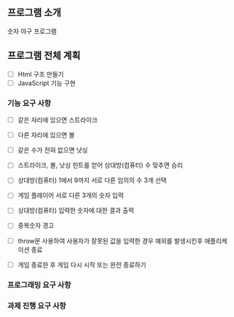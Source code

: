 ## 프로그램 소개
숫자 야구 프로그램

## 프로그램 전체 계획
- [ ] Html 구조 만들기
- [ ] JavaScript 기능 구현

### 기능 요구 사항
- [ ] 같은 자리에 있으면 스트라이크
- [ ] 다른 자리에 있으면 볼
- [ ] 같은 수가 전혀 없으면 낫싱
- [ ] 스트라이크, 볼, 낫싱 힌트를 얻어 상대방(컴퓨터) 수 맞추면 승리
- [ ] 상대방(컴퓨터) 1에서 9까지 서로 다른 임의의 수 3개 선택
- [ ] 게임 플레이어 서로 다른 3개의 숫자 입력
- [ ] 상대방(컴퓨터) 입력한 숫자에 대한 결과 출력
- [ ] 중복숫자 경고
- [ ] throw문 사용하여 사용자가 잘못된 값을 입력한 경우 예외를 발생시킨후 애플리케이션 종료
- [ ] 게임 종료한 후 게임 다시 시작 또는 완전 종료하기


### 프로그래밍 요구 사항


### 과제 진행 요구 사항